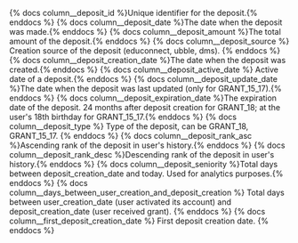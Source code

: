{% docs column__deposit_id %}Unique identifier for the deposit.{% enddocs %}
{% docs column__deposit_date %}The date when the deposit was made.{% enddocs %}
{% docs column__deposit_amount %}The total amount of the deposit.{% enddocs %}
{% docs column__deposit_source %} Creation source of the deposit (educonnect, ubble, dms). {% enddocs %}
{% docs column__deposit_creation_date %}The date when the deposit was created.{% enddocs %}
{% docs column__deposit_active_date %} Active date of a deposit.{% enddocs %}
{% docs column__deposit_update_date %}The date when the deposit was last updated (only for GRANT_15_17).{% enddocs %}
{% docs column__deposit_expiration_date %}The expiration date of the deposit. 24 months after deposit creation for GRANT_18; at the user's 18th birthday for GRANT_15_17.{% enddocs %}
{% docs column__deposit_type %} Type of the deposit, can be GRANT_18, GRANT_15_17. {% enddocs %}
{% docs column__deposit_rank_asc %}Ascending rank of the deposit in user's history.{% enddocs %}
{% docs column__deposit_rank_desc %}Descending rank of the deposit in user's history.{% enddocs %}
{% docs column__deposit_seniority %}Total days between deposit_creation_date and today. Used for analytics purposes.{% enddocs %}
{% docs column__days_between_user_creation_and_deposit_creation %} Total days between user_creation_date (user activated its account) and deposit_creation_date (user received grant). {% enddocs %}
{% docs column__first_deposit_creation_date %} First deposit creation date. {% enddocs %}
